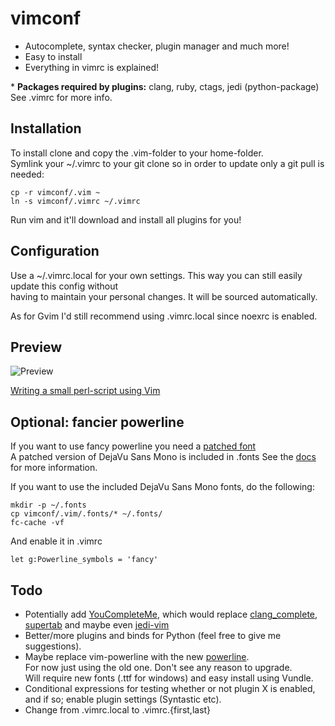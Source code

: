 vimconf
=======

* Autocomplete, syntax checker, plugin manager and much more!
* Easy to install
* Everything in vimrc is explained!

\* **Packages required by plugins:** clang, ruby, ctags, jedi (python-package)   
See .vimrc for more info.   

Installation
------------

To install clone and copy the .vim-folder to your home-folder.   
Symlink your ~/.vimrc to your git clone so in order to update
only a git pull is needed:   

    cp -r vimconf/.vim ~
    ln -s vimconf/.vimrc ~/.vimrc

Run vim and it'll download and install all plugins for you!

Configuration
-------------

Use a ~/.vimrc.local for your own settings. This way you can still easily 
update this config without   
having to maintain your personal changes. It will be sourced automatically.   

As for Gvim I'd still recommend using .vimrc.local since noexrc is enabled.

Preview
-------

![Preview](http://i.imgur.com/rdTew.png "Vim screenshot")

[Writing a small perl-script using Vim](http://youtu.be/DrzAuLsxgwU)

Optional: fancier powerline
---------------------------

If you want to use fancy powerline you need a 
[patched font](https://github.com/Lokaltog/vim-powerline/wiki/Patched-fonts)   
A patched version of DejaVu Sans Mono is included in .fonts
See the [docs](https://github.com/Lokaltog/vim-powerline#troubleshooting) for more 
information.   

If you want to use the included DejaVu Sans Mono fonts, do the following:   

    mkdir -p ~/.fonts
    cp vimconf/.vim/.fonts/* ~/.fonts/
    fc-cache -vf

And enable it in .vimrc

    let g:Powerline_symbols = 'fancy'

Todo
----

* Potentially add [YouCompleteMe](https://github.com/Valloric/YouCompleteMe),
which would replace [clang_complete](https://github.com/Rip-Rip/clang_complete), 
[supertab](https://github.com/ervandew/supertab) and maybe even 
[jedi-vim](https://github.com/davidhalter/jedi-vim)
* Better/more plugins and binds for Python (feel free to give me 
suggestions).
* Maybe replace vim-powerline with the new 
[powerline](https://github.com/Lokaltog/powerline).   
For now just using the old one. Don't see any reason to upgrade.   
Will require new fonts (.ttf for windows) and easy install using Vundle.
* Conditional expressions for testing whether or not plugin X is enabled,   
and if so; enable plugin settings (Syntastic etc).
* Change from .vimrc.local to .vimrc.{first,last}
